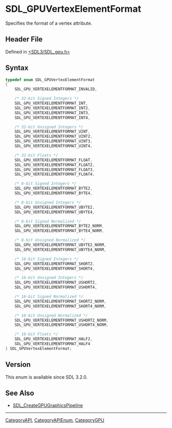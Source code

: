 # SDL_GPUVertexElementFormat

Specifies the format of a vertex attribute.

## Header File

Defined in [<SDL3/SDL_gpu.h>](https://github.com/libsdl-org/SDL/blob/main/include/SDL3/SDL_gpu.h)

## Syntax

```c
typedef enum SDL_GPUVertexElementFormat
{
    SDL_GPU_VERTEXELEMENTFORMAT_INVALID,

    /* 32-bit Signed Integers */
    SDL_GPU_VERTEXELEMENTFORMAT_INT,
    SDL_GPU_VERTEXELEMENTFORMAT_INT2,
    SDL_GPU_VERTEXELEMENTFORMAT_INT3,
    SDL_GPU_VERTEXELEMENTFORMAT_INT4,

    /* 32-bit Unsigned Integers */
    SDL_GPU_VERTEXELEMENTFORMAT_UINT,
    SDL_GPU_VERTEXELEMENTFORMAT_UINT2,
    SDL_GPU_VERTEXELEMENTFORMAT_UINT3,
    SDL_GPU_VERTEXELEMENTFORMAT_UINT4,

    /* 32-bit Floats */
    SDL_GPU_VERTEXELEMENTFORMAT_FLOAT,
    SDL_GPU_VERTEXELEMENTFORMAT_FLOAT2,
    SDL_GPU_VERTEXELEMENTFORMAT_FLOAT3,
    SDL_GPU_VERTEXELEMENTFORMAT_FLOAT4,

    /* 8-bit Signed Integers */
    SDL_GPU_VERTEXELEMENTFORMAT_BYTE2,
    SDL_GPU_VERTEXELEMENTFORMAT_BYTE4,

    /* 8-bit Unsigned Integers */
    SDL_GPU_VERTEXELEMENTFORMAT_UBYTE2,
    SDL_GPU_VERTEXELEMENTFORMAT_UBYTE4,

    /* 8-bit Signed Normalized */
    SDL_GPU_VERTEXELEMENTFORMAT_BYTE2_NORM,
    SDL_GPU_VERTEXELEMENTFORMAT_BYTE4_NORM,

    /* 8-bit Unsigned Normalized */
    SDL_GPU_VERTEXELEMENTFORMAT_UBYTE2_NORM,
    SDL_GPU_VERTEXELEMENTFORMAT_UBYTE4_NORM,

    /* 16-bit Signed Integers */
    SDL_GPU_VERTEXELEMENTFORMAT_SHORT2,
    SDL_GPU_VERTEXELEMENTFORMAT_SHORT4,

    /* 16-bit Unsigned Integers */
    SDL_GPU_VERTEXELEMENTFORMAT_USHORT2,
    SDL_GPU_VERTEXELEMENTFORMAT_USHORT4,

    /* 16-bit Signed Normalized */
    SDL_GPU_VERTEXELEMENTFORMAT_SHORT2_NORM,
    SDL_GPU_VERTEXELEMENTFORMAT_SHORT4_NORM,

    /* 16-bit Unsigned Normalized */
    SDL_GPU_VERTEXELEMENTFORMAT_USHORT2_NORM,
    SDL_GPU_VERTEXELEMENTFORMAT_USHORT4_NORM,

    /* 16-bit Floats */
    SDL_GPU_VERTEXELEMENTFORMAT_HALF2,
    SDL_GPU_VERTEXELEMENTFORMAT_HALF4
} SDL_GPUVertexElementFormat;
```

## Version

This enum is available since SDL 3.2.0.

## See Also

- [SDL_CreateGPUGraphicsPipeline](SDL_CreateGPUGraphicsPipeline)






----
[CategoryAPI](CategoryAPI), [CategoryAPIEnum](CategoryAPIEnum), [CategoryGPU](CategoryGPU)

